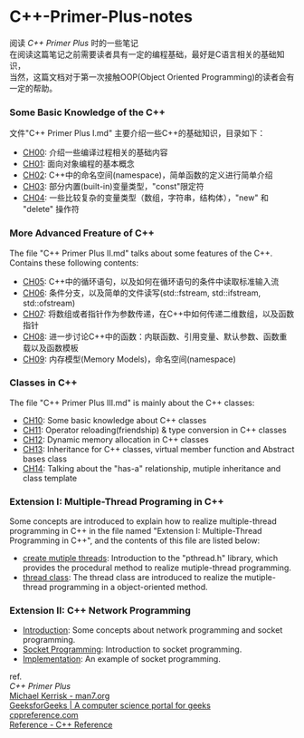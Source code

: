 # C++-Primer-Plus-notes
阅读 *C++ Primer Plus* 时的一些笔记  
在阅读这篇笔记之前需要读者具有一定的编程基础，最好是C语言相关的基础知识，  
当然，这篇文档对于第一次接触OOP(Object Oriented Programming)的读者会有一定的帮助。
### Some Basic Knowledge of the C++  
文件"C++ Primer Plus I.md" 主要介绍一些C++的基础知识，目录如下：
- [CH00](./C++%20Primer%20Plus.%20I.md#ch00): 介绍一些编译过程相关的基础内容
- [CH01](./C++%20Primer%20Plus.%20I.md#ch01): 面向对象编程的基本概念
- [CH02](./C++%20Primer%20Plus.%20I.md#ch02): C++中的命名空间(namespace)，简单函数的定义进行简单介绍
- [CH03](./C++%20Primer%20Plus.%20I.md#ch03): 部分内置(built-in)变量类型，"const"限定符 
- [CH04](./C++%20Primer%20Plus.%20I.md#ch04): 一些比较复杂的变量类型（数组，字符串，结构体），"new" 和 "delete" 操作符
### More Advanced Freature of C++
The file "C++ Primer Plus II.md" talks about some features of the C++. Contains these following contents:
- [CH05](./C++%20Primer%20Plus.%20II.md#ch05): C++中的循环语句，以及如何在循环语句的条件中读取标准输入流  
- [CH06](./C++%20Primer%20Plus.%20II.md#ch06): 条件分支，以及简单的文件读写(std::fstream, std::ifstream, std::ofstream)
- [CH07](./C++%20Primer%20Plus.%20II.md#ch07): 将数组或者指针作为参数传递，在C++中如何传递二维数组，以及函数指针
- [CH08](./C++%20Primer%20Plus.%20II.md#ch08): 进一步讨论C++中的函数：内联函数、引用变量、默认参数、函数重载以及函数模板
- [CH09](./C++%20Primer%20Plus.%20II.md#ch09): 内存模型(Memory Models)，命名空间(namespace)
### Classes in C++
The file "C++ Primer Plus III.md" is mainly about the C++ classes:
- [CH10](./C++%20Primer%20Plus.%20III.md#ch10): Some basic knowledge about C++ classes
- [CH11](./C++%20Primer%20Plus.%20III.md#ch11): Operator reloading(friendship) & type conversion in C++ classes
- [CH12](./C++%20Primer%20Plus.%20III.md#ch12): Dynamic memory allocation in C++ classes
- [CH13](./C++%20Primer%20Plus.%20III.md#ch13): Inheritance for C++ classes, virtual member function and Abstract bases class
- [CH14](./C++%20Primer%20Plus.%20III.md#ch14): Talking about the "has-a" relationship, mutiple inheritance and class template
  
### Extension I: Multiple-Thread Programing in C++  
Some concepts are introduced to explain how to realize multiple-thread programming in C++ in the file named "Extension I: Multiple-Thread Programming in C++", and the contents of this file are listed below:  
- [create mutiple threads](./Extension%20I:%20Mutiple-Thread%20Programming%20in%20C++.md#create_thread): Introduction to the "pthread.h" library, which provides the procedural method to realize mutiple-thread programming.  
- [thread class](./Extension%20I:%20Mutiple-Thread%20Programming%20in%20C++.md#thread_class): The thread class are introduced to realize the mutiple-thread programming in a object-oriented method.
  
### Extension II: C++ Network Programming  
- [Introduction](./Extension%20II:%20C++%20Network%20Programming.md#introduction): Some concepts about network programming and socket programming.  
- [Socket Programming](./Extension%20II:%20C++%20Network%20Programming.md#socket): Introduction to socket programming.  
- [Implementation](./Extension%20II:%20C++%20Network%20Programming.md#implementation): An example of socket programming.  
  
ref.  
*C++ Primer Plus*  
[Michael Kerrisk - man7.org](https://man7.org/index.html)  
[GeeksforGeeks | A computer science portal for geeks](https://www.geeksforgeeks.org/)  
[cppreference.com](https://en.cppreference.com/w/)  
[Reference - C++ Reference](http://www.cplusplus.com/reference/)
